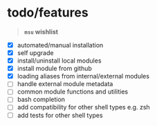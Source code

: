 
# todo/features

> **`msu` wishlist**

* [x] automated/manual installation
* [x] self upgrade
* [x] install/uninstall local modules
* [x] install module from github
* [x] loading aliases from internal/external modules
* [ ] handle external module metadata
* [ ] common module functions and utilities
* [ ] bash completion
* [ ] add compatibility for other shell types e.g. zsh
* [ ] add tests for other shell types
